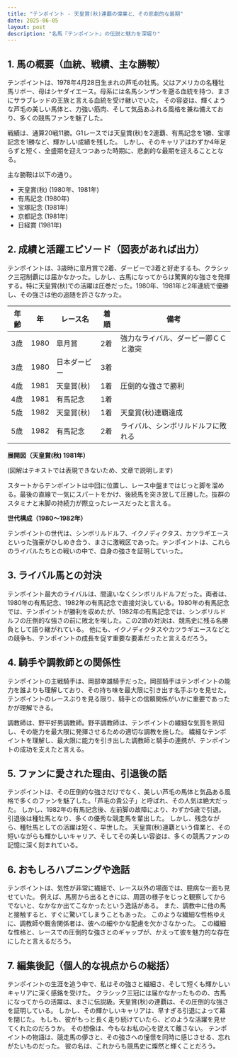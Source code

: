 ```yaml
---
title: "テンポイント - 天皇賞(秋)連覇の偉業と、その悲劇的な最期"
date: 2025-06-05
layout: post
description: "名馬『テンポイント』の伝説と魅力を深堀り"
---
```


## 1. 馬の概要（血統、戦績、主な勝鞍）

テンポイントは、1978年4月28日生まれの芦毛の牡馬。父はアメリカの名種牡馬リボー、母はシヤダイエース。母系には名馬シンザンを遡る血統を持つ、まさにサラブレッドの王族と言える血統を受け継いでいた。  その容姿は、輝くような芦毛の美しい馬体と、力強い筋肉、そして気品あふれる風格を兼ね備えており、多くの競馬ファンを魅了した。

戦績は、通算20戦11勝。G1レースでは天皇賞(秋)を2連覇、有馬記念を1勝、宝塚記念を1勝など、輝かしい成績を残した。  しかし、そのキャリアはわずか4年足らずと短く、全盛期を迎えつつあった時期に、悲劇的な最期を迎えることとなる。

主な勝鞍は以下の通り。

* 天皇賞(秋) (1980年、1981年)
* 有馬記念 (1980年)
* 宝塚記念 (1981年)
* 京都記念 (1981年)
* 日経賞 (1981年)


## 2. 成績と活躍エピソード（図表があれば出力）

テンポイントは、3歳時に皐月賞で2着、ダービーで3着と好走するも、クラシック三冠制覇には届かなかった。しかし、古馬になってからは驚異的な強さを発揮する。特に天皇賞(秋)での活躍は圧巻だった。1980年、1981年と2年連続で優勝し、その強さは他の追随を許さなかった。

| 年齢 | 年 | レース名          | 着順 | 備考                                  |
|-----|----|-----------------|-----|---------------------------------------|
| 3歳 | 1980 | 皐月賞            | 2着 | 強力なライバル、ダービー卿ＣＣと激突 |
| 3歳 | 1980 | 日本ダービー        | 3着 |                                       |
| 4歳 | 1981 | 天皇賞(秋)        | 1着 | 圧倒的な強さで勝利                    |
| 4歳 | 1981 | 有馬記念          | 1着 |                                       |
| 5歳 | 1982 | 天皇賞(秋)        | 1着 | 天皇賞(秋)連覇達成                    |
| 5歳 | 1982 | 有馬記念          | 2着 | ライバル、シンボリルドルフに敗れる     |


**展開図（天皇賞(秋) 1981年）**

(図解はテキストでは表現できないため、文章で説明します)

スタートからテンポイントは中団に位置し、レース中盤まではじっと脚を溜める。最後の直線で一気にスパートをかけ、後続馬を突き放して圧勝した。抜群のスタミナと末脚の持続力が際立ったレースだったと言える。


**世代構成（1980～1982年）**

テンポイントの世代は、シンボリルドルフ、イクノディクタス、カツラギエースといった強豪がひしめき合う、まさに激戦区であった。テンポイントは、これらのライバルたちとの戦いの中で、自身の強さを証明していった。


## 3. ライバル馬との対決

テンポイント最大のライバルは、間違いなくシンボリルドルフだった。両者は、1980年の有馬記念、1982年の有馬記念で直接対決している。1980年の有馬記念では、テンポイントが勝利を収めたが、1982年の有馬記念では、シンボリルドルフの圧倒的な強さの前に敗北を喫した。この2頭の対決は、競馬史に残る名勝負として語り継がれている。  他にも、イクノディクタスやカツラギエースなどとの競争も、テンポイントの成長を促す重要な要素だったと言えるだろう。


## 4. 騎手や調教師との関係性

テンポイントの主戦騎手は、岡部幸雄騎手だった。岡部騎手はテンポイントの能力を誰よりも理解しており、その持ち味を最大限に引き出す名手ぶりを見せた。テンポイントのレースぶりを見る限り、騎手との信頼関係がいかに重要であったかが理解できる。

調教師は、野平好男調教師。野平調教師は、テンポイントの繊細な気質を熟知し、その能力を最大限に発揮させるための適切な調教を施した。  繊細なテンポイントを理解し、最大限に能力を引き出した調教師と騎手の連携が、テンポイントの成功を支えたと言える。


## 5. ファンに愛された理由、引退後の話

テンポイントは、その圧倒的な強さだけでなく、美しい芦毛の馬体と気品ある風格で多くのファンを魅了した。「芦毛の貴公子」と呼ばれ、その人気は絶大だった。  しかし、1982年の有馬記念後、左前脚の故障により、わずか5歳で引退。  引退後は種牡馬となり、多くの優秀な競走馬を輩出した。  しかし、残念ながら、種牡馬としての活躍は短く、早世した。 天皇賞(秋)連覇という偉業と、その短いながらも輝かしいキャリア、そしてその美しい容姿は、多くの競馬ファンの記憶に深く刻まれている。


## 6. おもしろハプニングや逸話

テンポイントは、気性が非常に繊細で、レース以外の場面では、臆病な一面も見せていた。  例えば、馬房から出るときには、周囲の様子をじっと観察してからでないと、なかなか出てこなかったという逸話がある。  また、調教中に他の馬と接触すると、すぐに驚いてしまうこともあった。  このような繊細な性格ゆえに、調教師や厩舎関係者は、彼への細やかな配慮を欠かさなかった。  この繊細な性格と、レースでの圧倒的な強さとのギャップが、かえって彼を魅力的な存在にしたと言えるだろう。


## 7. 編集後記（個人的な視点からの総括）

テンポイントの生涯を追う中で、私はその強さと繊細さ、そして短くも輝かしいキャリアに深く感銘を受けた。  クラシック三冠には届かなかったものの、古馬になってからの活躍は、まさに伝説級。天皇賞(秋)の連覇は、その圧倒的な強さを証明している。  しかし、その輝かしいキャリアは、早すぎる引退によって幕を閉じた。  もしも、彼がもっと長く走り続けていたら、どのような活躍を見せてくれたのだろうか。  その想像は、今もなお私の心を捉えて離さない。  テンポイントの物語は、競走馬の儚さと、その強さへの憧憬を同時に感じさせる、忘れがたいものだった。  彼の名は、これからも競馬史に燦然と輝くことだろう。
